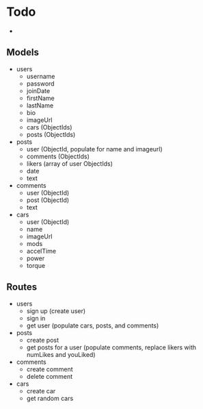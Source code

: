 # Todo
- 

## Models
- users
    - username
    - password
    - joinDate
    - firstName
    - lastName
    - bio
    - imageUrl
    - cars (ObjectIds)
    - posts (ObjectIds)
- posts
    - user (ObjectId, populate for name and imageurl)
    - comments (ObjectIds)
    - likers (array of user ObjectIds)
    - date
    - text
- comments
    - user (ObjectId)
    - post (ObjectId)
    - text
- cars
    - user (ObjectId)
    - name
    - imageUrl
    - mods
    - accelTime
    - power
    - torque

## Routes
- users
    - sign up (create user)
    - sign in
    - get user (populate cars, posts, and comments)
- posts
    - create post
    - get posts for a user (populate comments, replace likers with numLikes and youLiked)
- comments
    - create comment
    - delete comment
- cars
    - create car
    - get random cars